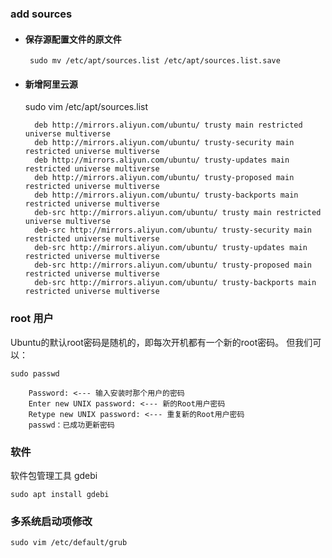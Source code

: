 ### add sources

- #### 保存源配置文件的原文件

	   sudo mv /etc/apt/sources.list /etc/apt/sources.list.save

- #### 新增阿里云源

	sudo vim /etc/apt/sources.list

		deb http://mirrors.aliyun.com/ubuntu/ trusty main restricted universe multiverse
		deb http://mirrors.aliyun.com/ubuntu/ trusty-security main restricted universe multiverse
		deb http://mirrors.aliyun.com/ubuntu/ trusty-updates main restricted universe multiverse
		deb http://mirrors.aliyun.com/ubuntu/ trusty-proposed main restricted universe multiverse
		deb http://mirrors.aliyun.com/ubuntu/ trusty-backports main restricted universe multiverse
		deb-src http://mirrors.aliyun.com/ubuntu/ trusty main restricted universe multiverse
		deb-src http://mirrors.aliyun.com/ubuntu/ trusty-security main restricted universe multiverse
		deb-src http://mirrors.aliyun.com/ubuntu/ trusty-updates main restricted universe multiverse
		deb-src http://mirrors.aliyun.com/ubuntu/ trusty-proposed main restricted universe multiverse
		deb-src http://mirrors.aliyun.com/ubuntu/ trusty-backports main restricted universe multiverse

### root 用户

Ubuntu的默认root密码是随机的，即每次开机都有一个新的root密码。 但我们可以：

	sudo passwd

		Password: <--- 输入安装时那个用户的密码
		Enter new UNIX password: <--- 新的Root用户密码
		Retype new UNIX password: <--- 重复新的Root用户密码
		passwd：已成功更新密码

### 软件

软件包管理工具 gdebi

	sudo apt install gdebi

### 多系统启动项修改

    sudo vim /etc/default/grub
